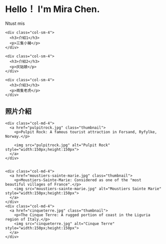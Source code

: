 <!DOCTYPE html>
<html lang="en">




<head>
  <title>我的個人網站</title>
  <meta charset="utf-8">
  <meta name="viewport" content="width=device-width, initial-scale=5">
  <link rel="stylesheet" href="http://maxcdn.bootstrapcdn.com/bootstrap/3.3.6/css/bootstrap.min.css">
  <script src="https://ajax.googleapis.com/ajax/libs/jquery/1.12.0/jquery.min.js"></script>
  <script src="http://maxcdn.bootstrapcdn.com/bootstrap/3.3.6/js/bootstrap.min.js"></script>
</head>






<body>

<div class="container">

  <div class="jumbotron">
    <h1>Hello！ I'm Mira Chen.</h1>
    <p>Ntust mis</p> 
  </div>

  <div class="row">

    <div class="col-sm-4">
      <h3>介紹1</h3>
      <p>三隻小豬</p>
    </div>

    <div class="col-sm-4">
      <h3>介紹2</h3>
      <p>灰姑娘</p>
    </div>

    <div class="col-sm-4">
      <h3>介紹3</h3>        
      <p>兩隻老虎</p>
    </div>

  </div>

</div>


<div class="container">
  <h2>照片介紹</h2>
          
  <div class="row">
   
    <div class="col-md-4">
      <a href="pulpitrock.jpg" class="thumbnail">
        <p>Pulpit Rock: A famous tourist attraction in Forsand, Ryfylke, Norway.</p>    

        <img src="pulpitrock.jpg" alt="Pulpit Rock" style="width:150px;height:150px">
      </a>
    </div>
    

    <div class="col-md-4">
      <a href="moustiers-sainte-marie.jpg" class="thumbnail">
        <p>Moustiers-Sainte-Marie: Considered as one of the "most beautiful villages of France".</p>
        <img src="moustiers-sainte-marie.jpg" alt="Moustiers Sainte Marie" style="width:150px;height:150px">
      </a>
    </div>
    <div class="col-md-4">
      <a href="cinqueterre.jpg" class="thumbnail">
        <p>The Cinque Terre: A rugged portion of coast in the Liguria region of Italy.</p>      
        <img src="cinqueterre.jpg" alt="Cinque Terre" style="width:150px;height:150px">
      </a>
    </div>
  </div>
</div>
</body>
</html>
